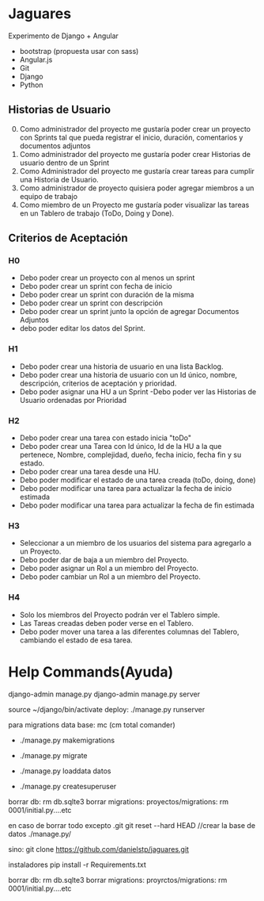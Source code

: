 # Jaguares
Experimento de Django + Angular
- bootstrap (propuesta usar con sass)
- Angular.js
- Git
- Django
- Python


## Historias de Usuario

0. Como administrador del proyecto me gustaría poder crear un proyecto con Sprints tal que pueda registrar el inicio, duración, comentarios y documentos adjuntos
1. Como administrador del proyecto me gustaría poder crear Historias de usuario dentro de un Sprint
2. Como Administrador del proyecto me gustaría crear tareas para cumplir una Historia de Usuario.
3. Como administrador de proyecto quisiera poder agregar miembros a un equipo de trabajo
4. Como miembro de un Proyecto me gustaría poder visualizar las tareas en un Tablero de trabajo (ToDo, Doing y Done).
## Criterios de Aceptación
### H0
- Debo poder crear un proyecto con al menos un sprint
- Debo poder crear un sprint con fecha de inicio
- Debo poder crear un sprint con duración de la misma
- Debo poder crear un sprint con descripción 
- Debo poder crear un sprint junto la opción de agregar Documentos Adjuntos
- debo poder editar los datos del Sprint.

### H1
- Debo poder crear una historia de usuario en una lista Backlog.
- Debo poder crear una historia de usuario con un Id único, nombre, descripción, criterios de aceptación y prioridad.
- Debo poder asignar una HU a un Sprint
-Debo poder ver las Historias de Usuario ordenadas por Prioridad 

### H2
- Debo poder crear una tarea con estado inicia "toDo"
- Debo poder crear una Tarea con Id único, Id de la HU a la que pertenece, Nombre, complejidad, dueño, fecha inicio, fecha fin y su estado.
- Debo poder crear una tarea desde una HU.
- Debo poder modificar el estado de una tarea creada (toDo, doing, done)
- Debo poder modificar una tarea para actualizar la fecha de inicio estimada
- Debo poder modificar una tarea para actualizar la fecha de fin estimada

### H3
- Seleccionar a un miembro de los usuarios del sistema para agregarlo a un Proyecto.
- Debo poder dar de baja a un miembro del Proyecto.
- Debo poder asignar un Rol a un miembro del Proyecto.
- Debo poder cambiar un Rol a un miembro del Proyecto.

### H4
- Solo los miembros del Proyecto podrán ver el Tablero simple.
- Las Tareas creadas deben poder verse en el Tablero.
- Debo poder mover una tarea a las diferentes columnas del Tablero, cambiando el estado de esa tarea.

# Help Commands(Ayuda)
django-admin manage.py
django-admin manage.py server

source ~/django/bin/activate
deploy:
./manage.py runserver

para migrations data base:
mc (cm total comander)

- ./manage.py makemigrations
- ./manage.py migrate
-  ./manage.py loaddata datos

- ./manage.py createsuperuser

borrar db: rm db.sqlte3
borrar migrations:
proyectos/migrations: rm 0001/initial.py....etc

en caso de borrar todo excepto .git
git reset --hard HEAD
//crear la base de datos
 ./manage.py/

sino:
git clone https://github.com/danielstp/jaguares.git


instaladores
pip install -r Requirements.txt

borrar db: rm db.sqlte3
borrar migrations:
proyrctos/migrations: rm 0001/initial.py....etc

